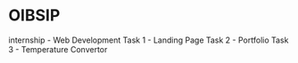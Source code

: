 # OIBSIP
internship - Web Development
Task 1 - Landing Page
Task 2 - Portfolio
Task 3 - Temperature Convertor

